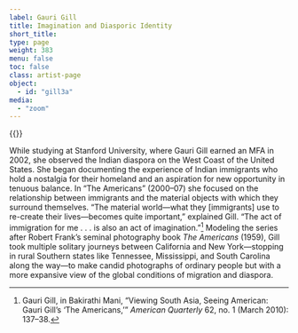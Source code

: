 ```yaml
---
label: Gauri Gill
title: Imagination and Diasporic Identity
short_title:
type: page
weight: 383
menu: false
toc: false
class: artist-page
object:
  - id: "gill3a"
media:
  - "zoom"
---
```

{{<q-figure id="gill3a">}}

While studying at Stanford University, where Gauri Gill earned an MFA in 2002, she observed the Indian diaspora on the West Coast of the United States. She began documenting the experience of Indian immigrants who hold a nostalgia for their homeland and an aspiration for new opportunity in tenuous balance. In “The Americans” (2000–07) she focused on the relationship between immigrants and the material objects with which they surround themselves. “The material world—what they \[immigrants\] use to re-create their lives—becomes quite important,” explained Gill. “The act of immigration for me . . . is also an act of imagination.”[^1] Modeling the series after Robert Frank’s seminal photography book *The Americans* (1959), Gill took multiple solitary journeys between California and New York—stopping in rural Southern states like Tennessee, Mississippi, and South Carolina along the way—to make candid photographs of ordinary people but with a more expansive view of the global conditions of migration and diaspora.

[^1]: Gauri Gill, in Bakirathi Mani, “Viewing South Asia, Seeing American: Gauri Gill’s ‘The Americans,’” *American Quarterly* 62, no. 1 (March 2010): 137–38.
